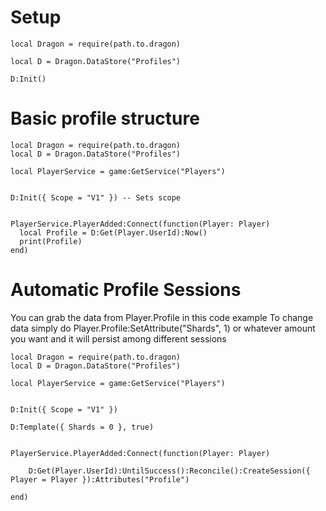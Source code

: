 # Setup

```
local Dragon = require(path.to.dragon)

local D = Dragon.DataStore("Profiles")

D:Init()
```


# Basic profile structure

```
local Dragon = require(path.to.dragon)
local D = Dragon.DataStore("Profiles")

local PlayerService = game:GetService("Players")


D:Init({ Scope = "V1" }) -- Sets scope


PlayerService.PlayerAdded:Connect(function(Player: Player)
  local Profile = D:Get(Player.UserId):Now()
  print(Profile)
end)
```


# Automatic Profile Sessions
You can grab the data from Player.Profile in this code example
To change data simply do Player.Profile:SetAttribute("Shards", 1) or whatever amount you want and it will persist among different sessions
```
local Dragon = require(path.to.dragon)
local D = Dragon.DataStore("Profiles")

local PlayerService = game:GetService("Players")


D:Init({ Scope = "V1" })

D:Template({ Shards = 0 }, true)


PlayerService.PlayerAdded:Connect(function(Player: Player)

	D:Get(Player.UserId):UntilSuccess():Reconcile():CreateSession({ Player = Player }):Attributes("Profile")

end)
```
